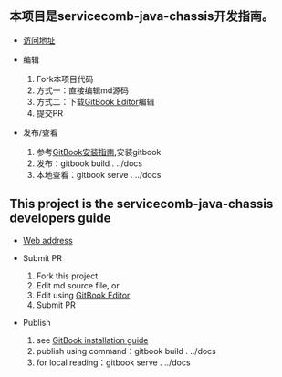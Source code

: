 
## 本项目是servicecomb-java-chassis开发指南。

* [访问地址](https://docs.servicecomb.io/java-chassis/zh_CN/)

* 编辑  
  1. Fork本项目代码  
  2. 方式一：直接编辑md源码  
  3. 方式二：下载[GitBook Editor](https://legacy.gitbook.com/editor)编辑  
  4. 提交PR

* 发布/查看  
  1. 参考[GitBook安装指南](https://github.com/GitbookIO/gitbook/blob/master/docs/setup.md),安装gitbook  
  2. 发布：gitbook build . ../docs
  3. 本地查看：gitbook serve . ../docs

## This project is the servicecomb-java-chassis developers guide

* [Web address](https://docs.servicecomb.io/java-chassis/en_US/)

* Submit PR  
  1. Fork this project  
  2. Edit md source file, or  
  3. Edit using [GitBook Editor](https://legacy.gitbook.com/editor)  
  4. Submit PR

* Publish  
  1. see [GitBook installation guide](https://github.com/GitbookIO/gitbook/blob/master/docs/setup.md)  
  2. publish using command：gitbook build . ../docs
  3. for local reading：gitbook serve . ../docs



